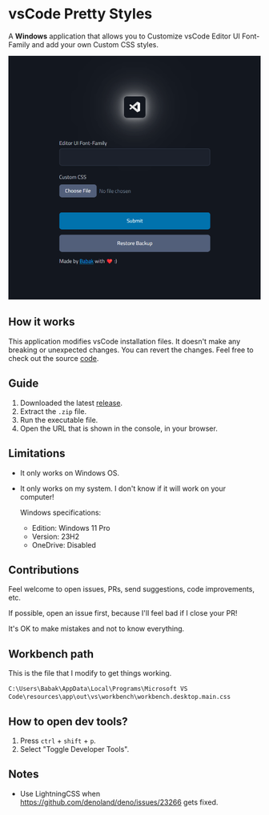 # vsCode Pretty Styles

A **Windows** application that allows you to Customize vsCode Editor UI Font-Family and add your own Custom CSS styles.

![](/Screenshot.png)

## How it works

This application modifies vsCode installation files. It doesn't make any breaking or unexpected changes. You can revert the changes. Feel free to check out the source [code](/src/lib/updateVsCodeStyles.ts).

## Guide

1. Downloaded the latest [release](https://github.com/babakfp/vscode-pretty-styles/releases/latest).
2. Extract the `.zip` file.
3. Run the executable file.
4. Open the URL that is shown in the console, in your browser.

## Limitations

-   It only works on Windows OS.
-   It only works on my system. I don't know if it will work on your computer!

    Windows specifications:

    -   Edition: Windows 11 Pro
    -   Version: 23H2
    -   OneDrive: Disabled

## Contributions

Feel welcome to open issues, PRs, send suggestions, code improvements, etc.

If possible, open an issue first, because I'll feel bad if I close your PR!

It's OK to make mistakes and not to know everything.

## Workbench path

This is the file that I modify to get things working.

```
C:\Users\Babak\AppData\Local\Programs\Microsoft VS Code\resources\app\out\vs\workbench\workbench.desktop.main.css
```

## How to open dev tools?

1. Press `ctrl` + `shift` + `p`.
2. Select "Toggle Developer Tools".

## Notes

-   Use LightningCSS when https://github.com/denoland/deno/issues/23266 gets fixed.
